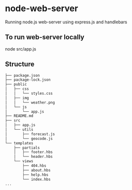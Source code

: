 # node-web-server

Running node.js web-server using express.js and handlebars 

## To run web-server locally

node src/app.js  

## Structure

```bash
├── package.json
├── package-lock.json
├── public
│   ├── css
│   │   └── styles.css
│   ├── img
│   │   └── weather.png
│   └── js
│       └── app.js
├── README.md
├── src
│   ├── app.js
│   └── utils
│       ├── forecast.js
│       └── geocode.js
└── templates
    ├── partials
    │   ├── footer.hbs
    │   └── header.hbs
    └── views
        ├── 404.hbs
        ├── about.hbs
        ├── help.hbs
        └── index.hbs
...